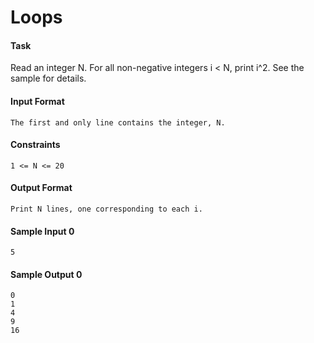 # Loops

#### Task
Read an integer N. For all non-negative integers i < N, print i^2. See the sample for details.

#### Input Format
    The first and only line contains the integer, N.

#### Constraints
    1 <= N <= 20
#### Output Format
    Print N lines, one corresponding to each i.

#### Sample Input 0
    5
#### Sample Output 0
    0
    1
    4
    9
    16
